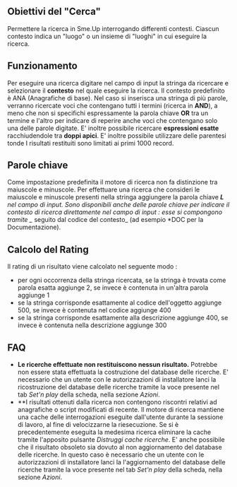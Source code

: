 ## Obiettivi del "Cerca"
Permettere la ricerca in Sme.Up interrogando differenti contesti.
Ciascun contesto indica un "luogo" o un insieme di "luoghi" in cui eseguire la ricerca.

## Funzionamento
Per eseguire una ricerca digitare nel campo di input la stringa da ricercare e selezionare il **contesto** nel quale eseguire la ricerca.
Il contesto predefinito è ANA (Anagrafiche di base).
Nel caso si inserisca una stringa di più parole, verranno ricercate voci che contengano tutti i termini (ricerca in **AND**), a meno che non si specifichi espressamente la parola chiave **OR** tra un termine e l'altro per indicare di reperire anche voci che contengano solo una delle parole digitate. E' inoltre possibile ricercare **espressioni esatte** racchiudendole tra **doppi apici**. E' inoltre possibile utilizzare delle parentesi tonde
I risultati restituiti sono limitati ai primi 1000 record.

## Parole chiave
Come impostazione predefinita il motore di ricerca non fa distinzione tra maiuscole e minuscole. Per effettuare una ricerca che consideri le maiuscole e minuscole presenti nella stringa aggiungere la parola chiave ***L** nel campo di input.
Sono disponibili anche delle parole chiave per indicare il contesto di ricerca direttamente nel campo di input :  esse si compongono tramite _* seguito dal codice del contesto_ (ad esempio *DOC per la Documentazione).

## Calcolo del Rating
Il rating di un risultato viene calcolato nel seguente modo : 

- per ogni occorrenza della stringa ricercata, se la stringa è trovata come parola esatta aggiunge 2, se invece è contenuta in un'altra parola aggiunge 1
- se la stringa corrisponde esattamente al codice dell'oggetto aggiunge 500, se invece è contenuta nel codice aggiunge 400
- se la stringa corrisponde esattamente alla descrizione aggiunge 400, se invece è contenuta nella descrizione aggiunge 300
 


## FAQ

- **Le ricerche effettuate non restituiscono nessun risultato.**
Potrebbe non essere stata effettuata la costruzione del database delle ricerche. E' necessario che un utente con le autorizzazioni di installatore lanci la ricostruzione del database delle ricerche tramite la voce presente nel tab _Set'n play_ della scheda, nella sezione _Azioni_.
- **I risultati ottenuti dalla ricerca non contengono riscontri relativi ad anagrafiche o script modificati di recente.
Il motore di ricerca mantiene una cache delle interrogazioni eseguite dall'utente durante la sessione di lavoro, al fine di velocizzarne la riesecuzione. Se si è precedentemente eseguita la medesima ricerca eliminare la cache tramite l'apposito pulsante _Distruggi cache ricerche_.
E' anche possibile che il risultato obsoleto sia dovuto al non aggiornamento del database delle ricerche. In questo caso è necessario che un utente con le autorizzazioni di installatore lanci la l'aggiornamento del database delle ricerche tramite la voce presente nel tab _Set'n play_ della scheda, nella sezione _Azioni_.



